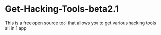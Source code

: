 # Get-Hacking-Tools-beta2.1
This is a free open source tool that allows you to get various hacking tools all in 1 app
